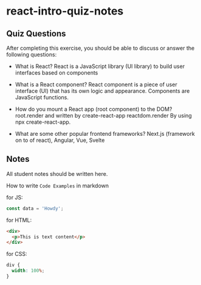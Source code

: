 # react-intro-quiz-notes

## Quiz Questions

After completing this exercise, you should be able to discuss or answer the following questions:

- What is React?
  React is a JavaScript library (UI library) to build user interfaces based on components

- What is a React component?
  React component is a piece of user interface (UI) that has its own logic and appearance.
  Components are JavaScript functions.

- How do you mount a React app (root component) to the DOM?
  root.render and written by create-react-app
  reactdom.render
  By using npx create-react-app.

- What are some other popular frontend frameworks?
  Next.js (framework on to of react), Angular, Vue, Svelte

## Notes

All student notes should be written here.

How to write `Code Examples` in markdown

for JS:

```javascript
const data = 'Howdy';
```

for HTML:

```html
<div>
  <p>This is text content</p>
</div>
```

for CSS:

```css
div {
  width: 100%;
}
```
